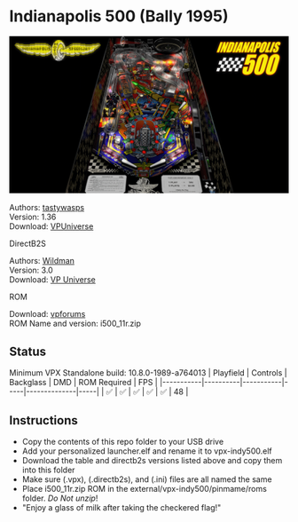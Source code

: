 # Indianapolis 500 (Bally 1995)

![Table Preview](../../images/vpx-indy500-preview.png)

Authors: [tastywasps](https://vpuniverse.com/profile/44724-tastywasps/)  
Version: 1.36  
Download: [VPUniverse](https://vpuniverse.com/files/file/14539-indianapolis-500-bally-1995/)

DirectB2S

Authors: [Wildman](https://vpuniverse.com/profile/5-wildman/)  
Version: 3.0  
Download: [VP Universe](https://vpuniverse.com/files/file/3737-indianapolis-500-bally-1995/)

ROM

Download: [vpforums](https://www.vpforums.org/index.php?app=downloads&showfile=1266)  
ROM Name and version: i500_11r.zip

## Status 

Minimum VPX Standalone build: 10.8.0-1989-a764013
| Playfield | Controls | Backglass | DMD | ROM Required | FPS | 
|-----------|----------|-----------|-----|--------------|-----|
| :white_check_mark: | :white_check_mark: | :white_check_mark: | :white_check_mark: | :white_check_mark: | 48 |

## Instructions

- Copy the contents of this repo folder to your USB drive
- Add your personalized launcher.elf and rename it to vpx-indy500.elf
- Download the table and directb2s versions listed above and copy them into this folder
- Make sure (.vpx), (.directb2s), and (.ini) files are all named the same
- Place i500_11r.zip ROM in the external/vpx-indy500/pinmame/roms folder. *Do Not unzip*!
- "Enjoy a glass of milk after taking the checkered flag!"

